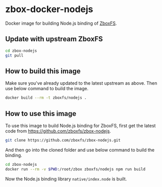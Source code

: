 # zbox-docker-nodejs

Docker image for building Node.js binding of [ZboxFS](https://github.com/zboxfs/zbox).

## Update with upstream ZboxFS

```sh
cd zbox-nodejs
git pull
```

## How to build this image

Make sure you've already updated to the latest upstream as above. Then use below
command to build the image.

```sh
docker build --rm -t zboxfs/nodejs .
```

## How to use this image

To use this image to build Node.js binding for ZboxFS, first get the latest
code from https://github.com/zboxfs/zbox-nodejs.

```sh
git clone https://github.com/zboxfs/zbox-nodejs.git
```

And then go into the cloned folder and use below command to build the binding.

```sh
cd zbox-nodejs
docker run --rm -v $PWD:/root/zbox zboxfs/nodejs npm run build
```

Now the Node.js binding library `native/index.node` is built.
